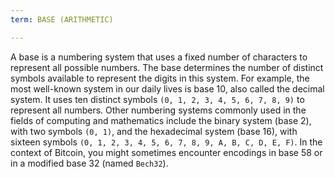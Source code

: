 ```yaml
---
term: BASE (ARITHMETIC)

---
```

A base is a numbering system that uses a fixed number of characters to represent all possible numbers. The base determines the number of distinct symbols available to represent the digits in this system. For example, the most well-known system in our daily lives is base 10, also called the decimal system. It uses ten distinct symbols `(0, 1, 2, 3, 4, 5, 6, 7, 8, 9)` to represent all numbers. Other numbering systems commonly used in the fields of computing and mathematics include the binary system (base 2), with two symbols `(0, 1)`, and the hexadecimal system (base 16), with sixteen symbols `(0, 1, 2, 3, 4, 5, 6, 7, 8, 9, A, B, C, D, E, F)`. In the context of Bitcoin, you might sometimes encounter encodings in base 58 or in a modified base 32 (named `Bech32`).